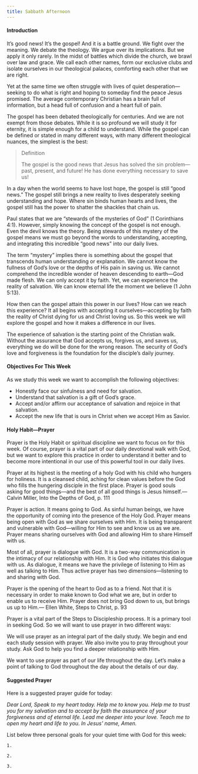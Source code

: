 ```yaml
---
title: Sabbath Afternoon
---
```


#### Introduction

It’s good news! It’s the gospel! And it is a battle ground. We fight over the meaning. We debate the theology. We argue over its implications. But we apply it only rarely. In the midst of battles which divide the church, we brawl over law and grace. We call each other names, form our exclusive clubs and isolate ourselves in our theological palaces, comforting each other that we are right.

Yet at the same time we often struggle with lives of quiet desperation—seeking to do what is right and hoping to someday find the peace Jesus promised. The average contemporary Christian has a brain full of information, but a head full of confusion and a heart full of pain.

The gospel has been debated theologically for centuries. And we are not exempt from those debates. While it is so profound we will study it for eternity, it is simple enough for a child to understand. While the gospel can be defined or stated in many different ways, with many different theological nuances, the simplest is the best:

> <p>Definition</p>
> The gospel is the good news that Jesus has solved the sin problem—past, present, and future! He has done everything necessary to save us!

In a day when the world seems to have lost hope, the gospel is still “good news.” The gospel still brings a new reality to lives desperately seeking understanding and hope. Where sin binds human hearts and lives, the gospel still has the power to shatter the shackles that chain us.

Paul states that we are “stewards of the mysteries of God” (1 Corinthians 4:1). However, simply knowing the concept of the gospel is not enough. Even the devil knows the theory. Being stewards of this mystery of the gospel means we must go beyond the words to understanding, accepting, and integrating this incredible “good news” into our daily lives.

The term “mystery” implies there is something about the gospel that transcends human understanding or explanation. We cannot know the fullness of God’s love or the depths of His pain in saving us. We cannot comprehend the incredible wonder of heaven descending to earth—God made flesh. We can only accept it by faith. Yet, we can experience the reality of salvation. We can know eternal life the moment we believe (1 John 5:13).

How then can the gospel attain this power in our lives? How can we reach this experience? It all begins with accepting it ourselves—accepting by faith the reality of Christ dying for us and Christ loving us. So this week we will explore the gospel and how it makes a difference in our lives.

The experience of salvation is the starting point of the Christian walk. Without the assurance that God accepts us, forgives us, and saves us, everything we do will be done for the wrong reason. The security of God’s love and forgiveness is the foundation for the disciple’s daily journey.

#### Objectives For This Week

As we study this week we want to accomplish the following objectives:

- Honestly face our sinfulness and need for salvation.
- Understand that salvation is a gift of God’s grace.
- Accept and/or affirm our acceptance of salvation and rejoice in that salvation.
- Accept the new life that is ours in Christ when we accept Him as Savior.

#### Holy Habit—Prayer

Prayer is the Holy Habit or spiritual discipline we want to focus on for this week. Of course, prayer is a vital part of our daily devotional walk with God, but we want to explore this practice in order to understand it better and to become more intentional in our use of this powerful tool in our daily lives.

Prayer at its highest is the meeting of a holy God with his child who hungers for holiness. It is a cleansed child, aching for clean values before the God who fills the hungering disciple in the first place. Prayer is good souls asking for good things—and the best of all good things is Jesus himself.— Calvin Miller, Into the Depths of God, p. 111

Prayer is action. It means going to God. As sinful human beings, we have the opportunity of coming into the presence of the Holy God. Prayer means being open with God as we share ourselves with Him. It is being transparent and vulnerable with God—willing for Him to see and know us as we are. Prayer means sharing ourselves with God and allowing Him to share Himself with us.

Most of all, prayer is dialogue with God. It is a two-way communication in the intimacy of our relationship with Him. It is God who initiates this dialogue with us. As dialogue, it means we have the privilege of listening to Him as well as talking to Him. Thus active prayer has two dimensions—listening to and sharing with God.

Prayer is the opening of the heart to God as to a friend. Not that it is necessary in order to make known to God what we are, but in order to enable us to receive Him. Prayer does not bring God down to us, but brings us up to Him.— Ellen White, Steps to Christ, p. 93

Prayer is a vital part of the Steps to Discipleship process. It is a primary tool in seeking God. So we will want to use prayer in two different ways:

We will use prayer as an integral part of the daily study. We begin and end each study session with prayer. We also invite you to pray throughout your study. Ask God to help you find a deeper relationship with Him.

We want to use prayer as part of our life throughout the day. Let’s make a point of talking to God throughout the day about the details of our day.

#### Suggested Prayer

Here is a suggested prayer guide for today:

_Dear Lord, Speak to my heart today. Help me to know you. Help me to trust you for my salvation and to accept by faith the assurance of your forgiveness and of eternal life. Lead me deeper into your love. Teach me to open my heart and life to you. In Jesus’ name, Amen._

List below three personal goals for your quiet time with God for this week:

`1.`

`2.`

`3.`